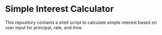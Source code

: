 # Simple Interest Calculator
This repository contains a shell script to calculate simple interest based on user input for principal, rate, and time.
